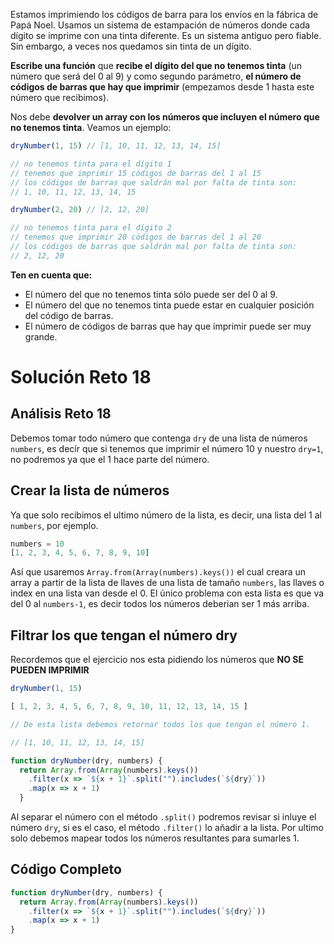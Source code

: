 Estamos imprimiendo los códigos de barra para los envíos en la fábrica de Papá Noel. Usamos un sistema de estampación de números donde cada dígito se imprime con una tinta diferente. Es un sistema antiguo pero fiable. Sin embargo, a veces nos quedamos sin tinta de un dígito.

**Escribe una función** que **recibe el dígito del que no tenemos tinta** (un número que será del 0 al 9) y como segundo parámetro, **el número de códigos de barras que hay que imprimir** (empezamos desde 1 hasta este número que recibimos).

Nos debe **devolver un array con los números que incluyen el número que no tenemos tinta**. Veamos un ejemplo:

```js
dryNumber(1, 15) // [1, 10, 11, 12, 13, 14, 15]

// no tenemos tinta para el dígito 1
// tenemos que imprimir 15 códigos de barras del 1 al 15
// los códigos de barras que saldrán mal por falta de tinta son:
// 1, 10, 11, 12, 13, 14, 15

dryNumber(2, 20) // [2, 12, 20]

// no tenemos tinta para el dígito 2
// tenemos que imprimir 20 códigos de barras del 1 al 20
// los códigos de barras que saldrán mal por falta de tinta son:
// 2, 12, 20
```

**Ten en cuenta que:**

 - El número del que no tenemos tinta sólo puede ser del 0 al 9.
 - El número del que no tenemos tinta puede estar en cualquier posición del código de barras.
 - El número de códigos de barras que hay que imprimir puede ser muy grande.

# Solución Reto 18

## Análisis Reto 18

Debemos tomar todo número que contenga `dry` de una lista de números `numbers`, es decír que si tenemos que imprimir el número 10 y nuestro `dry=1`, no podremos ya que el 1 hace parte del número.

## Crear la lista de números

Ya que solo recibimos el ultimo número de la lista, es decir, una lista del 1 al `numbers`, por ejemplo.

```js
numbers = 10
[1, 2, 3, 4, 5, 6, 7, 8, 9, 10]
```

Así que usaremos `Array.from(Array(numbers).keys())` el cual creara un array a partir de la lista de llaves de una lista de tamaño `numbers`, las llaves o index en una lista van desde el 0. El único problema con esta lista es que va del 0 al `numbers-1`, es decir todos los números deberian ser 1 más arriba.

## Filtrar los que tengan el número dry

Recordemos que el ejercicio nos esta pidiendo los números que **NO SE PUEDEN IMPRIMIR**

```js
dryNumber(1, 15)

[ 1, 2, 3, 4, 5, 6, 7, 8, 9, 10, 11, 12, 13, 14, 15 ]

// De esta lista debemos retornar todos los que tengan el número 1.

// [1, 10, 11, 12, 13, 14, 15]

function dryNumber(dry, numbers) {
  return Array.from(Array(numbers).keys())
    .filter(x => `${x + 1}`.split("").includes(`${dry}`))
    .map(x => x + 1)
  }
```

Al separar el número con el método `.split()` podremos revisar si inluye el número `dry`, si es el caso, el método `.filter()` lo añadir a la lista. Por ultimo solo debemos mapear todos los números resultantes para sumarles 1.

## Código Completo

```js
function dryNumber(dry, numbers) {
  return Array.from(Array(numbers).keys())
    .filter(x => `${x + 1}`.split("").includes(`${dry}`))
    .map(x => x + 1)
}
```